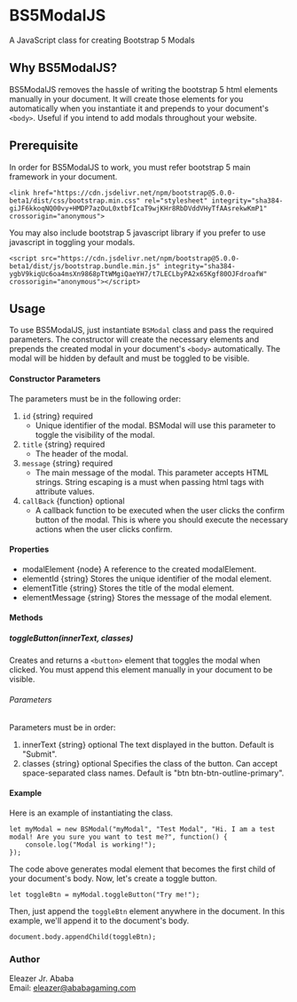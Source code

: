 # BS5ModalJS
A JavaScript class for creating Bootstrap 5 Modals
## Why BS5ModalJS?
BS5ModalJS removes the hassle of writing the bootstrap 5 html elements manually in your document. It will create those elements for you automatically when you instantiate it and prepends to your document's `<body>`. Useful if you intend to add modals throughout your website.
## Prerequisite
In order for BS5ModalJS to work, you must refer bootstrap 5 main framework in your document.
```
<link href="https://cdn.jsdelivr.net/npm/bootstrap@5.0.0-beta1/dist/css/bootstrap.min.css" rel="stylesheet" integrity="sha384-giJF6kkoqNQ00vy+HMDP7azOuL0xtbfIcaT9wjKHr8RbDVddVHyTfAAsrekwKmP1" crossorigin="anonymous">
```

You may also include bootstrap 5 javascript library if you prefer to use javascript in toggling your modals.
```
<script src="https://cdn.jsdelivr.net/npm/bootstrap@5.0.0-beta1/dist/js/bootstrap.bundle.min.js" integrity="sha384-ygbV9kiqUc6oa4msXn9868pTtWMgiQaeYH7/t7LECLbyPA2x65Kgf80OJFdroafW" crossorigin="anonymous"></script>
```

## Usage
To use BS5ModalJS, just instantiate `BSModal` class and pass the required parameters. The constructor will create the necessary elements and prepends the created modal in your document's `<body>` automatically. The modal will be hidden by default and must be toggled to be visible.

#### Constructor Parameters
The parameters must be in the following order:
1. `id` {string} required
    - Unique identifier of the modal. BSModal will use this parameter to toggle the visibility of the modal.
2. `title` {string} required
    - The header of the modal.
3. `message` {string} required
    - The main message of the modal. This parameter accepts HTML strings. String escaping is a must when passing html tags with attribute values.
4. `callBack` {function} optional
    - A callback function to be executed when the user clicks the confirm button of the modal. This is where you should execute the necessary actions when the user clicks confirm.
    
#### Properties
- modalElement {node}
  A reference to the created modalElement.
- elementId {string}
  Stores the unique identifier of the modal element.
- elementTitle {string}
  Stores the title of the modal element.
- elementMessage {string}
  Stores the message of the modal element.
  
#### Methods
##### toggleButton(innerText, classes)
  Creates and returns a `<button>` element that toggles the modal when clicked. You must append this element manually in your document to be visible.
  ###### Parameters
  Parameters must be in order:
  1. innerText {string} optional
    The text displayed in the button. Default is "Submit".
  2. classes {string} optional
    Specifies the class of the button. Can accept space-separated class names.
    Default is "btn btn-btn-outline-primary".
  

#### Example
Here is an example of instantiating the class.
```
let myModal = new BSModal("myModal", "Test Modal", "Hi. I am a test modal! Are you sure you want to test me?", function() {
    console.log("Modal is working!");
});
```
The code above generates modal element that becomes the first child of your document's body. Now, let's create a toggle button.
```
let toggleBtn = myModal.toggleButton("Try me!");
```
Then, just append the `toggleBtn` element anywhere in the document. In this example, we'll append it to the document's body.
```
document.body.appendChild(toggleBtn);
```

### Author
Eleazer Jr. Ababa<br>
Email: eleazer@ababagaming.com
